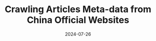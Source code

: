 ---
title: "Crawling Articles Meta-data from China Official Websites"
date: 2024-07-26
layout: post
category: project
tags: [Python, Practice]
external_url: "https://github.com/MoonEater0912/News-Crawler"
---
